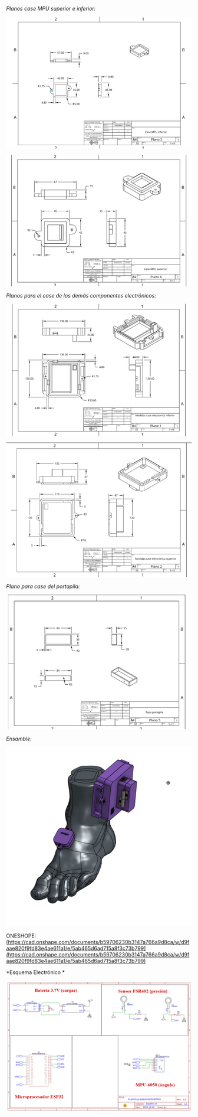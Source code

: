 *Planos case MPU superior e inferior:*

![image alt text](image_0.png)

![image alt text](image_1.png)

*Planos para el case de los demás componentes electrónicos:*

![image alt text](image_2.png)

![image alt text](image_3.png)

*Plano para case del portapila:*

![image alt text](image_4.png)

*Ensamble:*

![image alt text](image_5.png)

ONESHOPE:
[https://cad.onshape.com/documents/b59706230b3147a766a9d8ca/w/d9faae820f9fd83e4ae611a1/e/5ab465d6ad715a8f3c73b799](https://cad.onshape.com/documents/b59706230b3147a766a9d8ca/w/d9faae820f9fd83e4ae611a1/e/5ab465d6ad715a8f3c73b799)

*Esquema Electrónico *

![image alt text](image_6.png)

